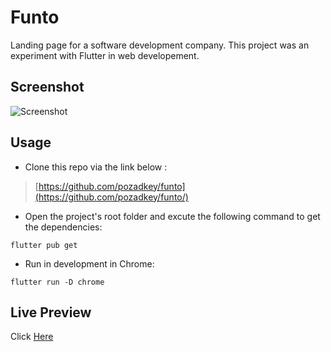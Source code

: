 # Funto

Landing page for a software development company. This project was an experiment with Flutter in web developement.

## Screenshot

![Screenshot](https://github.com/pozadkey/simple-note-taker/blob/master/Screenshots/funto.png)

## Usage

- Clone this repo via the link below :
> [https://github.com/pozadkey/funto](https://github.com/pozadkey/funto/)

- Open the project's root folder and excute the following command to get the dependencies:

```
flutter pub get
```

- Run in development in Chrome:

```
flutter run -D chrome
```

## Live Preview

Click [Here](https://tapcapitals.com)